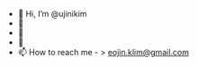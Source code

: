 - 👋 Hi, I’m @ujinikim
- 👀
- 🌱
- 💞️ 
- 📫 How to reach me - > eojin.klim@gmail.com

<!---
ujinikim/ujinikim is a ✨ special ✨ repository because its `README.md` (this file) appears on your GitHub profile.
You can click the Preview link to take a look at your changes.
--->

